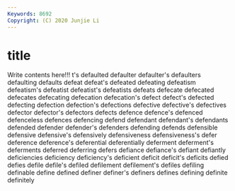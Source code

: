 ```yaml
---
Keywords: 8692
Copyright: (C) 2020 Junjie Li
---
```


# title

Write contents here!!!
t's 
defaulted 
defaulter 
defaulter's 
defaulters 
defaulting
defaults 
defeat 
defeat's 
defeated 
defeating 
defeatism 
defeatism's 
defeatist 
defeatist's 
defeatists
defeats 
defecate 
defecated 
defecates 
defecating 
defecation 
defecation's 
defect 
defect's 
defected
defecting 
defection 
defection's 
defections 
defective 
defective's 
defectives 
defector 
defector's 
defectors
defects 
defence 
defence's 
defenced 
defenceless 
defences 
defencing 
defend 
defendant 
defendant's
defendants 
defended 
defender 
defender's 
defenders 
defending 
defends 
defensible 
defensive 
defensive's
defensively 
defensiveness 
defensiveness's 
defer 
deference 
deference's 
deferential 
deferentially 
deferment 
deferment's
deferments 
deferred 
deferring 
defers 
defiance 
defiance's 
defiant 
defiantly 
deficiencies 
deficiency
deficiency's 
deficient 
deficit 
deficit's 
deficits 
defied 
defies 
defile 
defile's 
defiled
defilement 
defilement's 
defiles 
defiling 
definable 
define 
defined 
definer 
definer's 
definers
defines 
defining 
definite 
definitely 

